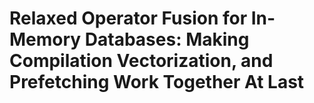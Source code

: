 # Relaxed Operator Fusion for In-Memory Databases: Making Compilation Vectorization, and Prefetching Work Together At Last